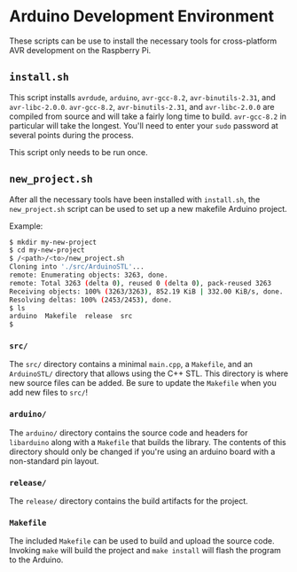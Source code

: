 # Arduino Development Environment
These scripts can be use to install the necessary tools for cross-platform AVR development on the Raspberry Pi.  

## `install.sh`
This script installs `avrdude`, `arduino`, `avr-gcc-8.2`, `avr-binutils-2.31`, and `avr-libc-2.0.0`.  `avr-gcc-8.2`, `avr-binutils-2.31`, and `avr-libc-2.0.0` are compiled from source and will take a fairly long time to build.  `avr-gcc-8.2` in particular will take the longest.  You'll need to enter your `sudo` password at several points during the process.

This script only needs to be run once.

## `new_project.sh`
After all the necessary tools have been installed with `install.sh`, the `new_project.sh` script can be used to set up a new makefile Arduino project.

Example:
```sh
$ mkdir my-new-project
$ cd my-new-project
$ /<path>/<to>/new_project.sh
Cloning into './src/ArduinoSTL'...
remote: Enumerating objects: 3263, done.
remote: Total 3263 (delta 0), reused 0 (delta 0), pack-reused 3263
Receiving objects: 100% (3263/3263), 852.19 KiB | 332.00 KiB/s, done.
Resolving deltas: 100% (2453/2453), done.
$ ls
arduino  Makefile  release  src
$ 
```
### `src/`
The `src/` directory contains a minimal `main.cpp`, a `Makefile`, and an `ArduinoSTL/` directory that allows using the C++ STL.  This directory is where new source files can be added.  Be sure to update the `Makefile` when you add new files to `src/`!

### `arduino/`
The `arduino/` directory contains the source code and headers for `libarduino` along with a `Makefile` that builds the library.  The contents of this directory should only be changed if you're using an arduino board with a non-standard pin layout.

### `release/`
The `release/` directory contains the build artifacts for the project.

### `Makefile`
The included `Makefile` can be used to build and upload the source code.  Invoking `make` will build the project and `make install` will flash the program to the Arduino.
